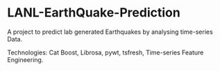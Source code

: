 # LANL-EarthQuake-Prediction

A project to predict lab generated Earthquakes by analysing time-series Data.

Technologies:  Cat Boost, Librosa, pywt, tsfresh, Time-series Feature Engineering.
